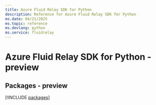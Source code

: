 ```yaml
---
title: Azure Fluid Relay SDK for Python
description: Reference for Azure Fluid Relay SDK for Python
ms.date: 04/21/2025
ms.topic: reference
ms.devlang: python
ms.service: fluidrelay
---
```

# Azure Fluid Relay SDK for Python - preview
## Packages - preview
[!INCLUDE [packages](fluid-relay-index.md)]